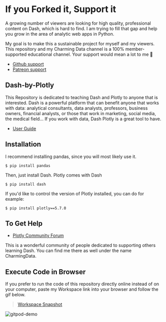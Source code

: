 # If you Forked it, Support it
A growing number of viewers are looking for high quality, professional content on Dash, which is hard to find. I am trying to fill that gap and help you grow in the area of analytic web apps in Python. 

My goal is to make this a sustainable project for myself and my viewers. This repository and my Charming Data channel is a 100% member-supported educational channel. Your support would mean a lot to me 🙏 
 - [Github support](https://github.com/sponsors/Coding-with-Adam)
 - [Patreon support](https://www.patreon.com/charmingdata)

## Dash-by-Plotly
This Repository is dedicated to teaching Dash and Plotly to anyone that is interested. 
Dash is a powerful platform that can benefit anyone that works with data: analytical consultants, data analysts, professors, 
business owners, financial analysts, or those that work in marketing, social media, the medical field... If you work with data, Dash Plotly is a great tool to have.

 - [User Guide](https://dash-docs.herokuapp.com/introduction)

## Installation
I recommend installing pandas, since you will most likely use it.

    $ pip install pandas
    
Then, just install Dash. Plotly comes with Dash

    $ pip install dash
    
If you'd like to control the version of Plotly installed, you can do for example:

    $ pip install plotly==5.7.0
    
## To Get Help
 - [Plotly Community Forum](https://community.plotly.com/)

This is a wonderful community of people dedicated to supporting others learning Dash. You can find me there as well under the name CharmingData.

## Execute Code in Browser
If you prefer to run the code of this repository directly online instead of on your computer, paste my Workspace link into your browser and follow the gif below. 

> [Workspace Snapshot](https://gitpod.io#snapshot/1896845b-3f84-4c23-b20a-4f81714d5045) 

![gitpod-demo](https://user-images.githubusercontent.com/32049495/167286451-f53e5e40-b5eb-4fc6-ad53-f7ca0e660942.gif)

